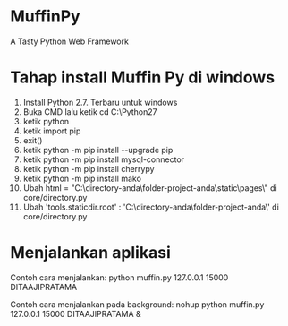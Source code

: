 # MuffinPy
A Tasty Python Web Framework

# Tahap install Muffin Py di windows

1. Install Python 2.7. Terbaru untuk windows
2. Buka CMD lalu ketik cd C:\Python27
3. ketik python
4. ketik import pip
5. exit()
6. ketik python -m pip install --upgrade pip
7. ketik python -m pip install mysql-connector
8. ketik python -m pip install cherrypy
9. ketik python -m pip install mako
10. Ubah html = "C:\directory-anda\folder-project-anda\static\pages\\" di core/directory.py
11. Ubah 'tools.staticdir.root'  : 'C:\directory-anda\folder-project-anda\\' di core/directory.py

# Menjalankan aplikasi

Contoh cara menjalankan: 
python muffin.py 127.0.0.1 15000 DITAAJIPRATAMA

Contoh cara menjalankan pada background: 
nohup python muffin.py 127.0.0.1 15000 DITAAJIPRATAMA &
